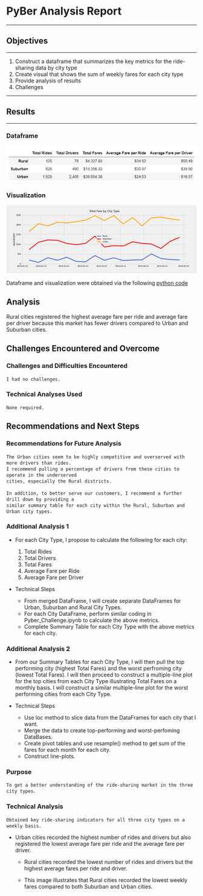 # PyBer Analysis Report

--------------
## Objectives
--------------
1. Construct a dataframe that summarizes the key metrics for the ride-sharing data by
   city type
2. Create visual that shows the sum of weekly fares for each city type
3. Provide analysis of results
4. Challenges

-----------
## Results
-----------

### Dataframe
![](Images/Summary_df.png)

### Visualization
![](Images/Fig8.png)

Dataframe and visualization were obtained via the following [python code](https://github.com/GR8505/PyBer_Analysis/blob/master/Pyber_Challenge.ipynb)


## Analysis

Rural cities registered the highest average fare per ride and average fare per driver because this market has fewer drivers 
compared to Urban and Suburban cities.  




## Challenges Encountered and Overcome


### Challenges and Difficulties Encountered
    I had no challenges. 

### Technical Analyses Used
    None required.



## Recommendations and Next Steps

### Recommendations for Future Analysis
    The Urban cities seem to be highly competitive and overserved with more drivers than rides.  
    I recommend pulling a percentage of drivers from these cities to operate in the underserved 
    cities, especially the Rural districts.
    
    In addition, to better serve our customers, I recommend a further drill down by providing a
    similar summary table for each city within the Rural, Suburban and Urban city types.
    
### Additional Analysis 1

* For each City Type, I propose to calculate the following for each city:
    1) Total Rides
    2) Total Drivers
    3) Total Fares
    4) Average Fare per Ride
    5) Average Fare per Driver

* Technical Steps
    - From merged DataFrame, I will create separate DataFrames for Urban, Suburban and Rural City 
      Types.
    - For each City DataFrame, perform similar coding in Pyber_Challenge.ipynb to calculate the
      above metrics.
    - Complete Summary Table for each City Type with the above metrics for each city.
      
### Additional Analysis 2

* From our Summary Tables for each City Type, I will then pull the top performing city (highest Total
  Fares) and the worst perfroming city (lowest Total Fares).  I will then proceed to construct a 
  multiple-line plot for the top cities from each City Type illustrating Total Fares on a monthly basis.
  I will construct a similar multiple-line plot for the worst performing cities from each City Type.

* Technical Steps
    - Use loc method to slice data from the DataFrames for each city that I want.
    - Merge the data to create top-performing and worst-perfoming DataBases.
    - Create pivot tables and use resample() method to get sum of the fares for each month for each city.
    - Construct line-plots.

### Purpose
    To get a better understanding of the ride-sharing market in the three city types.
### Technical Analysis
    Obtained key ride-sharing indicators for all three city types on a weekly basis.
    
  - Urban cities recorded the highest number of rides and drivers but also registered the lowest average fare per ride
      and the average fare per driver.

    - Rural cities recorded the lowest number of rides and drivers but the highest average fares per ride and driver.
    
     - This image illustrates that Rural cities recorded the lowest weekly fares compared to both Suburban and Urban cities.
